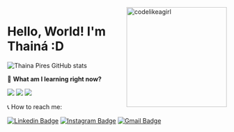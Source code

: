 <img src="https://media.giphy.com/media/8BlEa9XDwxOwdB6mKW/giphy.gif" min-width="230px" max-width="230px" width="230" align="right" alt="codelikeagirl">

# Hello, World! I'm Thainá :D

![Thaina Pires GitHub stats](https://github-readme-stats.vercel.app/api?username=thainapires&show_icons=true&theme=dracula)

<p align="left">
🎤 <strong>What am I learning right now?</strong>
</p>
<p>
 <img src="https://img.shields.io/badge/-React-000000?style=flat&logo=react&logoColor=00c8ff">
 <img src="https://img.shields.io/badge/-Node.js-3C873A?style=flat&logo=Node.js&logoColor=white">
  <img src="https://img.shields.io/badge/-Wordpress-787878?style=flat&logo=Wordpress&logoColor=white">

</p>

<p align="left">
📞 How to reach me:
</p>

[![Linkedin Badge](https://img.shields.io/badge/-thainapires-blue?style=flat&logo=Linkedin&logoColor=white&link=https://www.linkedin.com/in/thainapires/)](https://www.linkedin.com/in/thainapires/)
[![Instagram Badge](https://img.shields.io/badge/-@thainasprs-purple?style=flat&logo=instagram&logoColor=white&link=https://instagram.com/thainasprs/)](https://instagram.com/thainasprs)
[![Gmail Badge](https://img.shields.io/badge/-thainaspiress@gmail.com-c14438?style=flat&logo=Gmail&logoColor=white&link=mailto:thainaspiress@gmail.com)](mailto:thainaspiress@gmail.com)
